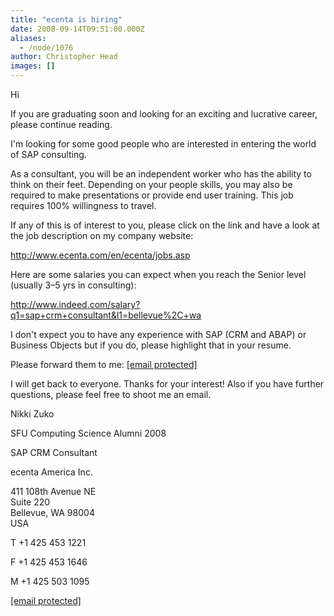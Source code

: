 ```yaml
---
title: "ecenta is hiring"
date: 2008-09-14T09:51:00.000Z
aliases:
  - /node/1076
author: Christopher Head
images: []
---
```


<div class="field field-name-body field-type-text-with-summary field-label-hidden"><div class="field-items"><div class="field-item even"><p>Hi</p>
<p>If you are graduating soon and looking for an exciting and lucrative career, please continue reading. </p>
<p>I&apos;m looking for some good people who are interested in entering the world of SAP consulting.</p>
<p>As a consultant, you will be an independent worker who has the ability to think on their feet.  Depending on your people skills, you may also be required to make presentations or provide end user training.  This job requires 100% willingness to travel. </p>
<p>If any of this is of interest to you, please click on the link and have a look at the job description on my company website: </p>
<p><a href="http://www.ecenta.com/en/ecenta/jobs.asp">http://www.ecenta.com/en/ecenta/jobs.asp</a></p>
<p>Here are some salaries you can expect when you reach the Senior level (usually 3&#x2013;5 yrs in consulting):</p>
<p><a href="http://www.indeed.com/salary?q1=sap+crm+consultant&amp;l1=bellevue%2C+wa">http://www.indeed.com/salary?q1=sap+crm+consultant&amp;l1=bellevue%2C+wa</a></p>
<p>I don&apos;t expect you to have any experience with SAP (CRM and ABAP) or Business Objects but if you do, please highlight that in your resume.</p>
<p>Please forward them to me: <a href="/cdn-cgi/l/email-protection#fe9097959597d0848b9591be9b9d9b908a9fd09d9193"><span class="__cf_email__" data-cfemail="b6d8dfdddddf98ccc3ddd9f6d3d5d3d8c2d798d5d9db">[email&#xA0;protected]</span></a></p>
<p>I will get back to everyone.  Thanks for your interest!  Also if you have further questions, please feel free to shoot me an email.</p>
<p>Nikki Zuko</p>
<p>SFU Computing Science Alumni 2008 </p>
<p>SAP CRM Consultant</p>
<p>ecenta America Inc.</p>
<p>411 108th Avenue NE<br>
Suite 220<br>
Bellevue, WA 98004<br>
USA</p>
<p>T +1 425 453 1221</p>
<p>F +1 425 453 1646</p>
<p>M +1 425 503 1095</p>
<p><a href="/cdn-cgi/l/email-protection#f7999e9c9c9ed98d829c98b7929492998396d994989a"><span class="__cf_email__" data-cfemail="80eee9ebebe9aefaf5ebefc0e5e3e5eef4e1aee3efed">[email&#xA0;protected]</span></a></p>
</div></div></div>    <footer>
          </footer>
